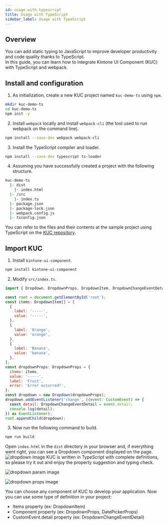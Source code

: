 ```yaml
---
id: usage-with-typescript
title: Usage with TypeScript
sidebar_label: Usage with TypeScript
---
```

## Overview

You can add static typing to JavaScript to improve developer productivity and code quality thanks to TypeScript.
<br>
In this guide, you can learn how to integrate Kintone UI Component (KUC) with TypeScript and webpack.

## Install and configuration

1. As initialization, create a new KUC project named `kuc-demo-ts` using `npm`.
```sh
mkdir kuc-demo-ts
cd kuc-demo-ts
npm init -y
```

2. Install `webpack` locally and install `webpack-cli` (the tool used to run webpack on the command line).

```sh
npm install --save-dev webpack webpack-cli
```

3. Install the TypeScript compiler and loader.
```sh
npm install --save-dev typescript ts-loader
```

4. Assuming you have successfully created a project with the following structure.
```sh
kuc-demo-ts
  |- dist
    |- index.html
  |- /src
    |- index.ts
  |- package.json
  |- package-lock.json
  |- webpack.config.js
  |- tsconfig.json
```

You can refer to the files and their contents at the sample project using TypeScript on the [KUC repository](https://github.com/kintone-labs/kintone-ui-component/tree/master/demos/typescript-app).

## Import KUC
1. Install `kintone-ui-component`.
```sh
npm install kintone-ui-component
```

2. Modify `src/index.ts`.
```js
import { Dropdown, DropdownProps, DropdownItem, DropdownChangeEventDetail } from 'kintone-ui-component';

const root = document.getElementById('root');
const items: DropdownItem[] = [
  {
    label: '-----',
    value: '-----',
  },
  {
    label: 'Orange',
    value: 'orange',
  },
  {
    label: 'Banana',
    value: 'banana',
  },
];
const dropdownProps: DropdownProps = {
  items: items,
  value: '-----',
  label: 'Fruit',
  error: 'Error occurred!',
};
const dropdown = new Dropdown(dropdownProps);
dropdown.addEventListener('change', ((event: CustomEvent) => {
  const detail: DropdownChangeEventDetail = event.detail;
  console.log(detail);
}) as EventListener);
root.appendChild(dropdown);
```
3. Now run the following command to build.
```sh
npm run build
```

Open `index.html` in the `dist` directory in your browser and, if everything went right, you can see a Dropdown component displayed on the page.
![dropdown image](assets/kuc-dropdown.png)
KUC is written in TypeScript with complete definitions, so please try it out and enjoy the property suggestion and typing check.

![dropdown param image](assets/kuc-dropdown-param.png)

![dropdown props image](assets/kuc-dropdown-props.png)

You can choose any component of KUC to develop your application.
Now you can use some type of definition in your project:
- Items property (ex: DropdownItem)
- Component property (ex: DropdownProps, DatePickerProps)
- CustomEvent.detail property (ex: DropdownChangeEventDetail)
